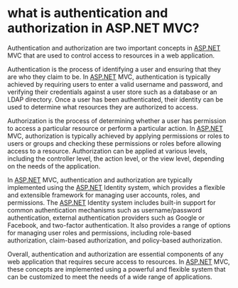 # what is authentication and authorization in ASP.NET MVC?

Authentication and authorization are two important concepts in [ASP.NET](http://ASP.NET) MVC that are used to control access to resources in a web application.

Authentication is the process of identifying a user and ensuring that they are who they claim to be. In [ASP.NET](http://ASP.NET) MVC, authentication is typically achieved by requiring users to enter a valid username and password, and verifying their credentials against a user store such as a database or an LDAP directory. Once a user has been authenticated, their identity can be used to determine what resources they are authorized to access.

Authorization is the process of determining whether a user has permission to access a particular resource or perform a particular action. In [ASP.NET](http://ASP.NET) MVC, authorization is typically achieved by applying permissions or roles to users or groups and checking these permissions or roles before allowing access to a resource. Authorization can be applied at various levels, including the controller level, the action level, or the view level, depending on the needs of the application.

In [ASP.NET](http://ASP.NET) MVC, authentication and authorization are typically implemented using the [ASP.NET](http://ASP.NET) Identity system, which provides a flexible and extensible framework for managing user accounts, roles, and permissions. The [ASP.NET](http://ASP.NET) Identity system includes built-in support for common authentication mechanisms such as username/password authentication, external authentication providers such as Google or Facebook, and two-factor authentication. It also provides a range of options for managing user roles and permissions, including role-based authorization, claim-based authorization, and policy-based authorization.

Overall, authentication and authorization are essential components of any web application that requires secure access to resources. In [ASP.NET](http://ASP.NET) MVC, these concepts are implemented using a powerful and flexible system that can be customized to meet the needs of a wide range of applications.